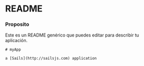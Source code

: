 # README
### Proposito

Este es un README genérico que puedes editar para describir tu aplicación. 


<docmeta name="displayName" value="README.md">

```
# myApp

a [Sails](http://sailsjs.com) application

```
